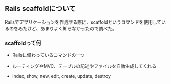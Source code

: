 ## Rails scaffoldについて

Railsでアプリケーションを作成する際に、scaffoldというコマンドを使用しているのをみたけど、あまりよく知らなかったので調べた。

### scaffoldって何

- Railsに備わっているコマンドの一つ

- ルーティングやMVC、テーブルの記述やファイルを自動生成してくれる

- index, show, new, edit, create, update, destroy
